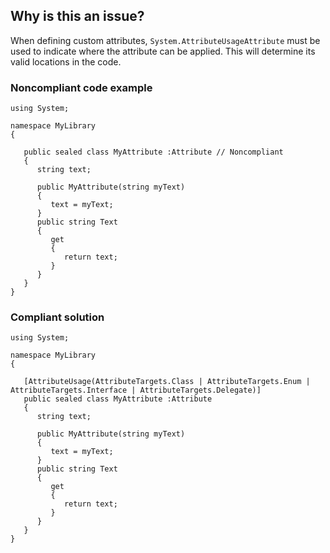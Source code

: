 ## Why is this an issue?

When defining custom attributes, `System.AttributeUsageAttribute` must be used to indicate where the attribute can be applied. This will
determine its valid locations in the code.

### Noncompliant code example

    using System;
    
    namespace MyLibrary
    {
    
       public sealed class MyAttribute :Attribute // Noncompliant
       {
          string text;
    
          public MyAttribute(string myText)
          {
             text = myText;
          }
          public string Text
          {
             get
             {
                return text;
             }
          }
       }
    }

### Compliant solution

    using System;
    
    namespace MyLibrary
    {
    
       [AttributeUsage(AttributeTargets.Class | AttributeTargets.Enum | AttributeTargets.Interface | AttributeTargets.Delegate)]
       public sealed class MyAttribute :Attribute
       {
          string text;
    
          public MyAttribute(string myText)
          {
             text = myText;
          }
          public string Text
          {
             get
             {
                return text;
             }
          }
       }
    }